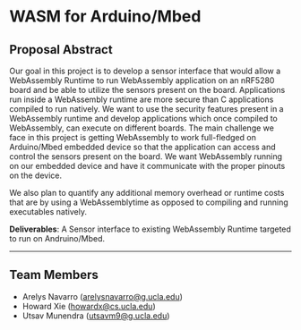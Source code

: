 # WASM for Arduino/Mbed

## Proposal Abstract

Our goal in this project is to develop a sensor interface that would allow a WebAssembly Runtime to
run WebAssembly application on an nRF5280 board and be able to utilize the sensors present on the
board. Applications run inside a WebAssembly runtime are more secure than C applications compiled to
run natively. We want to use the security features present in a WebAssembly runtime and develop
applications which once compiled to WebAssembly, can execute on different boards. The main challenge
we face in this project is getting WebAssembly to work full-fledged on Arduino/Mbed embedded device
so that the application can access and control the sensors present on the board. We want WebAssembly
running on our embedded device and have it communicate with the proper pinouts on the device.

We also plan to quantify any additional memory overhead or runtime costs that are by using a
WebAssemblytime as opposed to compiling and running executables natively.

<b>Deliverables</b>: A Sensor interface to existing WebAssembly Runtime targeted to run on
Andruino/Mbed.

---

## Team Members

-   Arelys Navarro (arelysnavarro@g.ucla.edu)
-   Howard Xie (howardx@cs.ucla.edu)
-   Utsav Munendra (utsavm9@g.ucla.edu)
